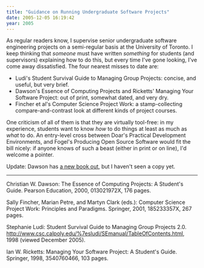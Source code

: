 ```yaml
---
title: "Guidance on Running Undergraduate Software Projects"
date: 2005-12-05 16:19:42
year: 2005
---
```

As regular readers know, I supervise senior undergraduate software engineering projects on a semi-regular basis at the University of Toronto.  I keep thinking that <em>someone</em> must have written <em>something</em> for students (and supervisors) explaining how to do this, but every time I've gone looking, I've come away dissatisfied.  The four nearest misses to date are:
<ul>
	<li>Ludi's Student Survival Guide to Managing Group Projects: concise, and useful, but very brief.</li>
	<li>Dawson's Essence of Computing Projects and Ricketts' Managing Your Software Project: out of print, somewhat dated, and very dry.</li>
	<li>Fincher et al's Computer Science Project Work: a stamp-collecting compare-and-contrast look at different kinds of project courses.</li>
</ul>
One criticism of all of them is that they are virtually tool-free: in my experience, students want to know <em>how</em> to do things at least as much as <em>what</em> to do.  An entry-level cross between Doar's Practical Development Environments, and Fogel's Producing Open Source Software would fit the bill nicely: if anyone knows of such a beast (either in print or on line), I'd welcome a pointer.

Update: Dawson has <a href="http://www.amazon.com/gp/product/0321263553">a new book out</a>, but I haven't seen a copy yet.

<hr />Christian W. Dawson: The Essence of Computing Projects: A Student's Guide.  Pearson Education, 2000, 013021972X, 176 pages.

Sally Fincher, Marian Petre, and Martyn Clark (eds.): Computer Science Project Work: Principles and Paradigms. Springer, 2001, 185233357X, 267 pages.

Stephanie Ludi: Student Survival Guide to Managing Group Projects 2.0.  <a href="http://www.csc.calpoly.edu/%7esludi/SEmanual/TableOfContents.html">http://www.csc.calpoly.edu/%7esludi/SEmanual/TableOfContents.html</a>, 1998 (viewed December 2005).

Ian W. Ricketts: Managing Your Software Project: A Student's Guide.  Springer, 1998, 3540760466, 103 pages.
